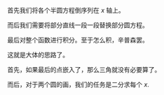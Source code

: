 首先我们将各个半圆方程倒序列在 $x$ 轴上。

而后我们需要将部分直线一段一段替换部分圆方程。

最后对整个函数进行积分。至于怎么积，辛普森罢。

这就是大体的思路了。

首先，如果最后的点嵌入了，那么三角就没有必要算了。

而后，对于两个圆的画，我们的任务是二分求每个 $x$.